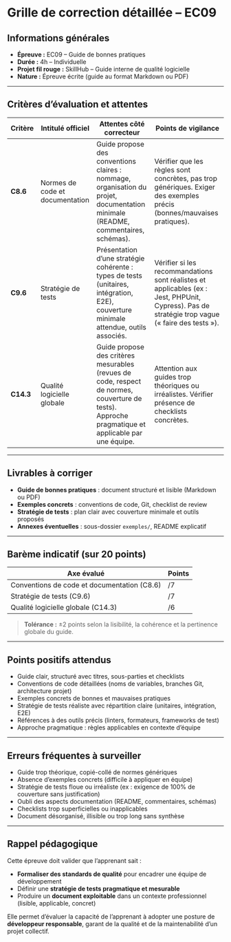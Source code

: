# Grille de correction détaillée – EC09

## Informations générales

- **Épreuve :** EC09 – Guide de bonnes pratiques
- **Durée :** 4h – Individuelle
- **Projet fil rouge :** SkillHub – Guide interne de qualité logicielle
- **Nature :** Épreuve écrite (guide au format Markdown ou PDF)

---

## Critères d’évaluation et attentes

| Critère   | Intitulé officiel               | Attentes côté correcteur                                                                                                                           | Points de vigilance                                                                                                                             |
|-----------|---------------------------------|----------------------------------------------------------------------------------------------------------------------------------------------------|-------------------------------------------------------------------------------------------------------------------------------------------------|
| **C8.6**  | Normes de code et documentation | Guide propose des conventions claires : nommage, organisation du projet, documentation minimale (README, commentaires, schémas).                   | Vérifier que les règles sont concrètes, pas trop génériques. Exiger des exemples précis (bonnes/mauvaises pratiques).                           |
| **C9.6**  | Stratégie de tests              | Présentation d’une stratégie cohérente : types de tests (unitaires, intégration, E2E), couverture minimale attendue, outils associés.              | Vérifier si les recommandations sont réalistes et applicables (ex : Jest, PHPUnit, Cypress). Pas de stratégie trop vague (« faire des tests »). |
| **C14.3** | Qualité logicielle globale      | Guide propose des critères mesurables (revues de code, respect de normes, couverture de tests). Approche pragmatique et applicable par une équipe. | Attention aux guides trop théoriques ou irréalistes. Vérifier présence de checklists concrètes.                                                 |

---

## Livrables à corriger

- **Guide de bonnes pratiques** : document structuré et lisible (Markdown ou PDF)
- **Exemples concrets** : conventions de code, Git, checklist de review
- **Stratégie de tests** : plan clair avec couverture minimale et outils proposés
- **Annexes éventuelles** : sous-dossier `exemples/`, README explicatif

---

## Barème indicatif (sur 20 points)

| Axe évalué                                  | Points |
|---------------------------------------------|--------|
| Conventions de code et documentation (C8.6) | /7     |
| Stratégie de tests (C9.6)                   | /7     |
| Qualité logicielle globale (C14.3)          | /6     |

> **Tolérance :** ±2 points selon la lisibilité, la cohérence et la pertinence globale du guide.

---

## Points positifs attendus

- Guide clair, structuré avec titres, sous-parties et checklists
- Conventions de code détaillées (noms de variables, branches Git, architecture projet)
- Exemples concrets de bonnes et mauvaises pratiques
- Stratégie de tests réaliste avec répartition claire (unitaires, intégration, E2E)
- Références à des outils précis (linters, formateurs, frameworks de test)
- Approche pragmatique : règles applicables en contexte d’équipe

---

## Erreurs fréquentes à surveiller

- Guide trop théorique, copié-collé de normes génériques
- Absence d’exemples concrets (difficile à appliquer en équipe)
- Stratégie de tests floue ou irréaliste (ex : exigence de 100% de couverture sans justification)
- Oubli des aspects documentation (README, commentaires, schémas)
- Checklists trop superficielles ou inapplicables
- Document désorganisé, illisible ou trop long sans synthèse

---

## Rappel pédagogique

Cette épreuve doit valider que l’apprenant sait :

- **Formaliser des standards de qualité** pour encadrer une équipe de développement
- Définir une **stratégie de tests pragmatique et mesurable**
- Produire un **document exploitable** dans un contexte professionnel (lisible, applicable, concret)

Elle permet d’évaluer la capacité de l’apprenant à adopter une posture de **développeur responsable**, garant de la
qualité et de la maintenabilité d’un projet collectif.

